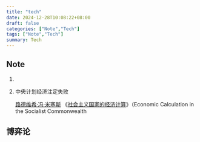 ```yaml
---
title: "tech"
date: 2024-12-28T10:08:22+08:00
draft: false
categories: ["Note","Tech"]
tags: ["Note","Tech"]
summary: Tech
---
```




## Note

1.

2. 中央计划经济注定失败  

   [路德维希·冯·米塞斯](https://zh.wikipedia.org/wiki/路德维希·冯·米塞斯) 《[社会主义国家的经济计算](https://docs.google.com/document/d/1cHp-HJtF_d8GOwQu42IVnRj1Z53o9RHNdNoAYsHsZg4/)》（Economic Calculation in the Socialist  Commonwealth

## 博弈论
